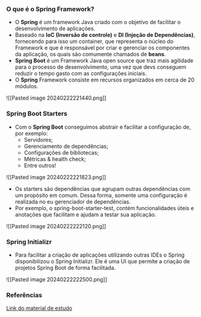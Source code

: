 
### O que é o Spring Framework?

- O **Spring** é um framework Java criado com o objetivo de facilitar o desenvolvimento de aplicações.
- Baseado na **IoC (Inversão de controle)** e **DI (Injeção de Dependências)**, fornecendo para isso um container, que representa o núcleo do Framework e que é responsável por criar e gerenciar os componentes da aplicação, os quais são comumente chamados de **beans**.
- **Spring Boot** é um Framework Java open source que traz mais agilidade para o processo de desenvolvimento, uma vez que devs conseguem reduzir o tempo gasto com as configurações iniciais.
- O **Spring** Framework consiste em recursos organizados em cerca de 20 módulos.

![[Pasted image 20240222221440.png]]

### Spring Boot Starters

- Com o **Spring Boot** conseguimos abstrair e facilitar a configuração de, por exemplo:
	- Servidores;
	- Gerenciamento de dependências;
	- Configurações de bibliotecas;
	- Métricas & health check;
	- Entre outros!

![[Pasted image 20240222221823.png]]

- Os starters são dependências que agrupam outras dependências com um propósito em comum. Dessa forma, somente uma configuração é realizada no eu gerenciador de dependências.
- Por exemplo, o spring-boot-starter-test, contém funcionalidades úteis e anotações que facilitam e ajudam a testar sua aplicação.

![[Pasted image 20240222222120.png]]


### Spring Initializr

- Para facilitar a criação de aplicações utilizando outras IDEs o Spring disponibilizou o Spring Initializr. Ele é uma UI que  permite a criação de projetos Spring Boot de forma facilitada.

![[Pasted image 20240222222500.png]]

### Referências

[Link do material de estudo](https://academiapme-my.sharepoint.com/:p:/g/personal/renato_dio_me/ERVAxF7Z_uBIoMMef0ns7EUB-pRDR2J0pSJ4PS29L27_2w?rtime=5jiITRk03Eg)